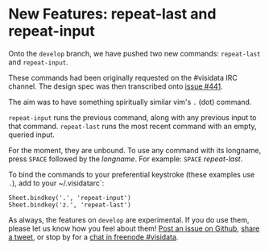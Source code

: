 # New Features: repeat-last and repeat-input

Onto the `develop` branch, we have pushed two new commands: `repeat-last` and `repeat-input`.

These commands had been originally requested on the #visidata IRC channel. The design spec was then transcribed onto [issue #441](https://github.com/saulpw/visidata/issues/441).

The aim was to have something spiritually similar vim's `.` (dot) command.

`repeat-input` runs the previous command, along with any previous input to that command. `repeat-last` runs the most recent command with an empty, queried input.

For the moment, they are unbound. To use any command with its longname, press `SPACE` followed by the *longname*. For example: `SPACE` *repeat-last*.

To bind the commands to your preferential keystroke (these examples use `.`), add to your ~/.visidatarc`:

~~~
Sheet.bindkey('.', 'repeat-input')
Sheet.bindkey('z.', 'repeat-last')
~~~

As always, the features on `develop` are experimental. If you do use them, please let us know how you feel about them! [Post an issue on Github](https://github.com/saulpw/visidata/issues/new), [share a tweet](https://twitter.com/VisiData), or stop by for a [chat in freenode #visidata](https://webchat.freenode.net/).

##
